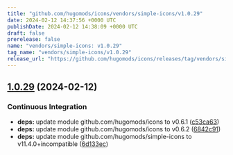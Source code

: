 ```yaml
---
title: "github.com/hugomods/icons/vendors/simple-icons/v1.0.29"
date: 2024-02-12 14:37:56 +0000 UTC
publishDate: 2024-02-12 14:38:09 +0000 UTC
draft: false
prerelease: false
name: "vendors/simple-icons: v1.0.29"
tag_name: "vendors/simple-icons/v1.0.29"
release_url: "https://github.com/hugomods/icons/releases/tag/vendors/simple-icons/v1.0.29"
---
```


## [1.0.29](https://github.com/hugomods/icons/compare/vendors/simple-icons/v1.0.28...vendors/simple-icons/v1.0.29) (2024-02-12)


### Continuous Integration

* **deps:** update module github.com/hugomods/icons to v0.6.1 ([c53ca63](https://github.com/hugomods/icons/commit/c53ca63b1b074b041833e78d52617b2f3c3e9ea3))
* **deps:** update module github.com/hugomods/icons to v0.6.2 ([6842c91](https://github.com/hugomods/icons/commit/6842c91c37221b6792d9d9f38537a81397d810dd))
* **deps:** update module github.com/hugomods/simple-icons to v11.4.0+incompatible ([6d133ec](https://github.com/hugomods/icons/commit/6d133ec85aa05d2910b061a575153e05db96e45d))
